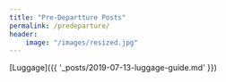 ```yaml
---
title: "Pre-Departture Posts"
permalink: /predeparture/
header:
    image: "/images/resized.jpg"
---
```

[Luggage]({{ '_posts/2019-07-13-luggage-guide.md' }})